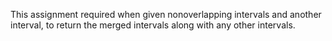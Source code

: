 This assignment required when given nonoverlapping intervals and another interval, to return the merged intervals along with any other intervals.
